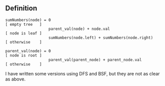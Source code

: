 ## Definition

```
sumNumbers(node) = 0                                                  [ empty tree   ]
                   parent_val(node) + node.val                        [ node is leaf ]
                   sumNumbers(node.left) + sumNumbers(node.right)     [ otherwise    ]
           
parent_val(node) = 0                                                  [ node is root ]
                   parent_val(parent_node) + parent_node.val          [ otherwise    ]
```


I have written some versions using DFS and BSF, but they are not as clear as above.
